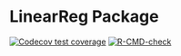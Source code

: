 # LinearReg Package

<!-- badges: start -->
[![Codecov test coverage](https://codecov.io/gh/xinjinli2/bios625_hw3/branch/main/graph/badge.svg)](https://app.codecov.io/gh/xinjinli2/bios625_hw3?branch=main)
[![R-CMD-check](https://github.com/xinjinli2/bios625_hw3/actions/workflows/R-CMD-check.yaml/badge.svg)](https://github.com/xinjinli2/bios625_hw3/actions/workflows/R-CMD-check.yaml)
<!-- badges: end -->
